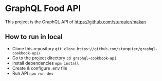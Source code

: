 # GraphQL Food API

This project is the GraphQL API of https://github.com/sturquier/makan

## How to run in local

* Clone this repository `git clone https://github.com/sturquier/graphql-cookbook-api/`
* Go to the project directory `cd graphql-cookbook-api`
* Install dependencies `npm install`
* Create & configure .env file
* Run API `npm run dev`
